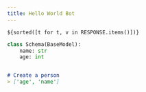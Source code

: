 ```yaml
---
title: Hello World Bot
---
```


~~~mako {#response}
${sorted([t for t, v in RESPONSE.items()])}
~~~

~~~python {#schema}
class Schema(BaseModel):
    name: str
    age: int
~~~

~~~markdown {#version_test .unittest }

# Create a person
> ['age', 'name']

~~~

